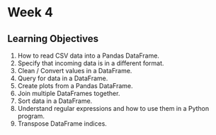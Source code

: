 # Week 4

## Learning Objectives

1. How to read CSV data into a Pandas DataFrame.
2. Specify that incoming data is in a different format.
3. Clean / Convert values in a DataFrame.
4. Query for data in a DataFrame.
5. Create plots from a Pandas DataFrame.
6. Join multiple DataFrames together.
7. Sort data in a DataFrame.
8. Understand regular expressions and how to use them in a Python program.
9. Transpose DataFrame indices.
